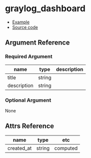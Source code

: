 # graylog_dashboard

* [Example](https://github.com/suzuki-shunsuke/go-graylog/blob/master/terraform/example/v0.12/dashboard.tf)
* [Source code](https://github.com/suzuki-shunsuke/go-graylog/blob/master/terraform/graylog/resource_dashboard.go)

## Argument Reference

### Required Argument

name | type | description
--- | --- | ---
title | string |
description | string |

### Optional Argument

None

## Attrs Reference

name | type | etc
--- | --- | ---
created_at | string | computed

